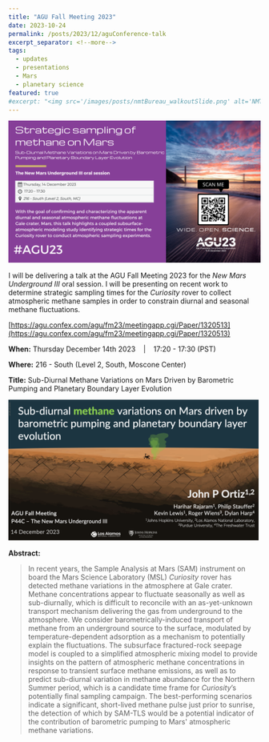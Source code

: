```yaml
---
title: "AGU Fall Meeting 2023"
date: 2023-10-24
permalink: /posts/2023/12/aguConference-talk
excerpt_separator: <!--more-->
tags:
  - updates 
  - presentations
  - Mars
  - planetary science
featured: true 
#excerpt: "<img src='/images/posts/nmtBureau_walkoutSlide.png' alt='NMT-talkBanner' width='500px'/>"
---
```


<img src='/images/posts/agu23_canva_post_twitter.png' alt='AGU-banner' width='750px'/>


<!-- NOTE: the featured callout in front matter allows the post to appear automatically on the ABOUT page if enabled there. -->
<!-- NOTE: the except_separator in the front matter allows you to manually specify how much of the post is included in the except (in this case, everything between the ``more`` callout. -->
<!-- <img src="/images/posts/symposiumFlyer2023.png" alt="symposiumFlyerBanner" width="300px"/> -->

I will be delivering a talk at the AGU Fall Meeting 2023 for the *New Mars
Underground III* oral session. I will be presenting on recent work to determine
strategic sampling times for the *Curiosity* rover to collect atmospheric
methane samples in order to constrain diurnal and seasonal methane fluctuations.   

[https://agu.confex.com/agu/fm23/meetingapp.cgi/Paper/1320513](https://agu.confex.com/agu/fm23/meetingapp.cgi/Paper/1320513)

**When:** Thursday December 14th 2023 &nbsp;&nbsp; \| &nbsp;&nbsp; 17:20 - 17:30 (PST)

**Where:**  216 - South (Level 2, South, Moscone Center)
<!-- [Zoom](https://zoom.us/j/99880495832){: .btn--research} --> 

**Title:** Sub-Diurnal Methane Variations on Mars Driven by Barometric Pumping and Planetary Boundary Layer Evolution

<img src='/images/posts/agu2023_walkoutSlide.png' alt='AGU-walkout-slide' width='500px'/>

**Abstract:** 
> In recent years, the Sample Analysis at Mars (SAM) instrument on board the Mars Science Laboratory (MSL) *Curiosity* rover has detected methane variations in the atmosphere at Gale crater. Methane concentrations appear to fluctuate seasonally as well as sub-diurnally, which is difficult to reconcile with an as-yet-unknown transport mechanism delivering the gas from underground to the atmosphere. We consider barometrically-induced transport of methane from an underground source to the surface, modulated by temperature-dependent adsorption as a mechanism to potentially explain the fluctuations. The subsurface fractured-rock seepage model is coupled to a simplified atmospheric mixing model to provide insights on the pattern of atmospheric methane concentrations in response to transient surface methane emissions, as well as to predict sub-diurnal variation in methane abundance for the Northern Summer period, which is a candidate time frame for *Curiosity*’s potentially final sampling campaign. The best-performing scenarios indicate a significant, short-lived methane pulse just prior to sunrise, the detection of which by SAM-TLS would be a potential indicator of the contribution of barometric pumping to Mars' atmospheric methane variations. 
 

<!-- ![AGU-talkBanner](/images/posts/agu2023_walkoutSlide.png) -->




<!-- Excerpt this whole post: -->
<!-- more -->





